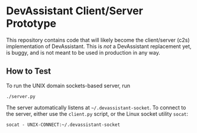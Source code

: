 # DevAssistant Client/Server Prototype

This repository contains code that will likely become the client/server (c2s)
implementation of DevAssistant. This is *not* a DevAssistant replacement yet,
is buggy, and is not meant to be used in production in any way.

## How to Test

To run the UNIX domain sockets-based server, run

    ./server.py

The server automatically listens at `~/.devassistant-socket`. To connect to the
server, either use the `client.py` script, or the Linux socket utility `socat`:

    socat - UNIX-CONNECT:~/.devassistant-socket


